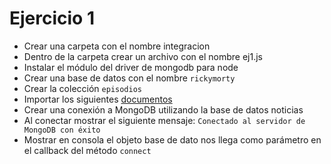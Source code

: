 # Ejercicio 1

* Crear una carpeta con el nombre integracion
* Dentro de la carpeta crear un archivo con el nombre ej1.js
* Instalar el módulo del driver de mongodb para node
* Crear una base de datos con el nombre `rickymorty`
* Crear la colección `episodios`
* Importar los siguientes [documentos]()
* Crear una conexión a MongoDB utilizando la base de datos noticias
* Al conectar mostrar el siguiente mensaje: `Conectado al servidor de MongoDB con éxito`
* Mostrar en consola el objeto base de dato nos llega como parámetro en el callback del método `connect`